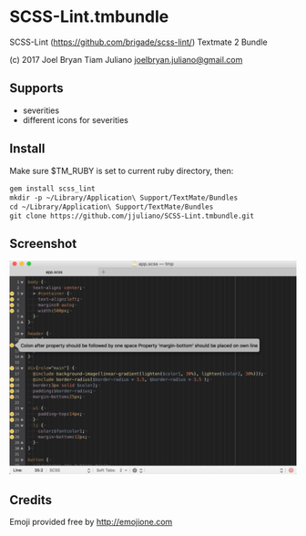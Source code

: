 SCSS-Lint.tmbundle
================

SCSS-Lint (https://github.com/brigade/scss-lint/) Textmate 2 Bundle

(c) 2017 Joel Bryan Tiam Juliano joelbryan.juliano@gmail.com

Supports
--------
* severities
* different icons for severities

Install
-------

Make sure $TM_RUBY is set to current ruby directory, then:

    gem install scss_lint
    mkdir -p ~/Library/Application\ Support/TextMate/Bundles
    cd ~/Library/Application\ Support/TextMate/Bundles
    git clone https://github.com/jjuliano/SCSS-Lint.tmbundle.git

Screenshot
----------
![screenshot](Support/screenshot.png?raw=true "screenshot")

Credits
-------
Emoji provided free by http://emojione.com